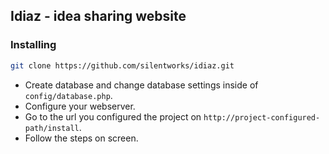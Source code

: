 ## Idiaz - idea sharing website

### Installing

```bash
git clone https://github.com/silentworks/idiaz.git
```

- Create database and change database settings inside of `config/database.php`.
- Configure your webserver.
- Go to the url you configured the project on `http://project-configured-path/install`.
- Follow the steps on screen.